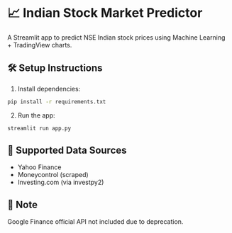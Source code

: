# 📈 Indian Stock Market Predictor

A Streamlit app to predict NSE Indian stock prices using Machine Learning + TradingView charts.

## 🛠 Setup Instructions

1. Install dependencies:
```bash
pip install -r requirements.txt
```

2. Run the app:
```bash
streamlit run app.py
```

## 💬 Supported Data Sources
- Yahoo Finance
- Moneycontrol (scraped)
- Investing.com (via investpy2)

## 📢 Note
Google Finance official API not included due to deprecation.
